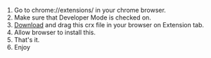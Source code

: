 1. Go to chrome://extensions/ in your chrome browser.
2. Make sure that Developer Mode is checked on.
3. <a href="https://github.com/aryalprakash/fb-dots-blocker/raw/master/download/testony.crx">Download</a> and drag this crx file in your browser on Extension tab.
4. Allow browser to install this.
4. That's it.
5. Enjoy
